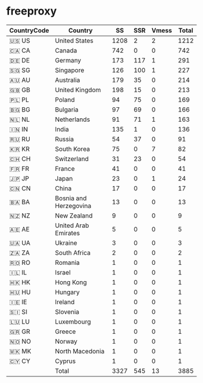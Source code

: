 # freeproxy

|CountryCode|Country|SS|SSR|Vmess|Total|
|  ----  | ----  |  ----  | ----  |  ----  | ----  |
|🇺🇸 US|United States|1208|2|2|1212|
|🇨🇦 CA|Canada|742|0|0|742|
|🇩🇪 DE|Germany|173|117|1|291|
|🇸🇬 SG|Singapore|126|100|1|227|
|🇦🇺 AU|Australia|179|35|0|214|
|🇬🇧 GB|United Kingdom|198|15|0|213|
|🇵🇱 PL|Poland|94|75|0|169|
|🇧🇬 BG|Bulgaria|97|69|0|166|
|🇳🇱 NL|Netherlands|91|71|1|163|
|🇮🇳 IN|India|135|1|0|136|
|🇷🇺 RU|Russia|54|37|0|91|
|🇰🇷 KR|South Korea|75|0|7|82|
|🇨🇭 CH|Switzerland|31|23|0|54|
|🇫🇷 FR|France|41|0|0|41|
|🇯🇵 JP|Japan|23|0|1|24|
|🇨🇳 CN|China|17|0|0|17|
|🇧🇦 BA|Bosnia and Herzegovina|13|0|0|13|
|🇳🇿 NZ|New Zealand|9|0|0|9|
|🇦🇪 AE|United Arab Emirates|5|0|0|5|
|🇺🇦 UA|Ukraine|3|0|0|3|
|🇿🇦 ZA|South Africa|2|0|0|2|
|🇷🇴 RO|Romania|1|0|0|1|
|🇮🇱 IL|Israel|1|0|0|1|
|🇭🇰 HK|Hong Kong|1|0|0|1|
|🇭🇺 HU|Hungary|1|0|0|1|
|🇮🇪 IE|Ireland|1|0|0|1|
|🇸🇮 SI|Slovenia|1|0|0|1|
|🇱🇺 LU|Luxembourg|1|0|0|1|
|🇬🇷 GR|Greece|1|0|0|1|
|🇳🇴 NO|Norway|1|0|0|1|
|🇲🇰 MK|North Macedonia|1|0|0|1|
|🇨🇾 CY|Cyprus|1|0|0|1|
||Total|3327|545|13|3885|
